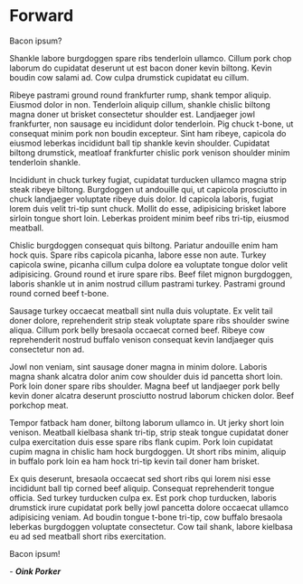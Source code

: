 <!-- vim: set ft=markdown ts=2 sw=2 tw=79 cc=80 et spell nolist wrap lbr :-->
<!-- vim: set ruler hlsearch incsearch autoindent wildmenu wrapscan :-->
<!-- SPDX-License-Identifier: LicenseRef-DPS8M-Doc OR LicenseRef-CF-GAL -->
<!-- SPDX-FileCopyrightText: 2021-2022 The DPS8M Development Team -->
<!-- scspell-id: ce324cc5-f778-11ec-9925-80ee73e9b8e7 -->

<!-- pagebreak -->

# Forward

<!-- br -->

Bacon ipsum?

Shankle labore burgdoggen spare ribs tenderloin ullamco. Cillum pork chop
laborum do cupidatat deserunt ut est bacon doner kevin biltong. Kevin boudin
cow salami ad. Cow culpa drumstick cupidatat eu cillum.

Ribeye pastrami ground round frankfurter rump, shank tempor aliquip. Eiusmod
dolor in non. Tenderloin aliquip cillum, shankle chislic biltong magna
doner ut brisket consectetur shoulder est. Landjaeger jowl frankfurter, non
sausage eu incididunt dolor tenderloin. Pig chuck t-bone, ut consequat minim
pork non boudin excepteur. Sint ham ribeye, capicola do eiusmod leberkas
incididunt ball tip shankle kevin shoulder. Cupidatat biltong drumstick,
meatloaf frankfurter chislic pork venison shoulder minim tenderloin shankle.

Incididunt in chuck turkey fugiat, cupidatat turducken ullamco magna strip
steak ribeye biltong. Burgdoggen ut andouille qui, ut capicola prosciutto in
chuck landjaeger voluptate ribeye duis dolor. Id capicola laboris, fugiat
lorem duis velit tri-tip sunt chuck. Mollit do esse, adipisicing brisket
labore sirloin tongue short loin. Leberkas proident minim beef ribs tri-tip,
eiusmod meatball.

Chislic burgdoggen consequat quis biltong. Pariatur andouille enim ham
hock quis. Spare ribs capicola picanha, labore esse non aute. Turkey
capicola swine, picanha cillum culpa dolore ea voluptate tongue dolor velit
adipisicing. Ground round et irure spare ribs. Beef filet mignon burgdoggen,
laboris shankle ut in anim nostrud cillum pastrami turkey. Pastrami ground
round corned beef t-bone.

Sausage turkey occaecat meatball sint nulla duis voluptate. Ex velit tail
doner dolore, reprehenderit strip steak voluptate spare ribs shoulder
swine aliqua. Cillum pork belly bresaola occaecat corned beef. Ribeye
cow reprehenderit nostrud buffalo venison consequat kevin landjaeger quis
consectetur non ad.

Jowl non veniam, sint sausage doner magna in minim dolore. Laboris magna
shank alcatra dolor anim cow shoulder duis id pancetta short loin. Pork loin
doner spare ribs shoulder. Magna beef ut landjaeger pork belly kevin doner
alcatra deserunt prosciutto nostrud laborum chicken dolor. Beef porkchop meat.

Tempor fatback ham doner, biltong laborum ullamco in. Ut jerky short loin
venison. Meatball kielbasa shank tri-tip, strip steak tongue cupidatat doner
culpa exercitation duis esse spare ribs flank cupim. Pork loin cupidatat
cupim magna in chislic ham hock burgdoggen. Ut short ribs minim, aliquip
in buffalo pork loin ea ham hock tri-tip kevin tail doner ham brisket.

Ex quis deserunt, bresaola occaecat sed short ribs qui lorem nisi esse
incididunt ball tip corned beef aliquip. Consequat reprehenderit tongue
officia. Sed turkey turducken culpa ex. Est pork chop turducken, laboris
drumstick irure cupidatat pork belly jowl pancetta dolore occaecat ullamco
adipisicing veniam. Ad boudin tongue t-bone tri-tip, cow buffalo bresaola
leberkas burgdoggen voluptate consectetur. Cow tail shank, labore kielbasa
eu ad sed meatball short ribs exercitation.

Bacon ipsum!

<!-- br -->

\- ***Oink Porker***
